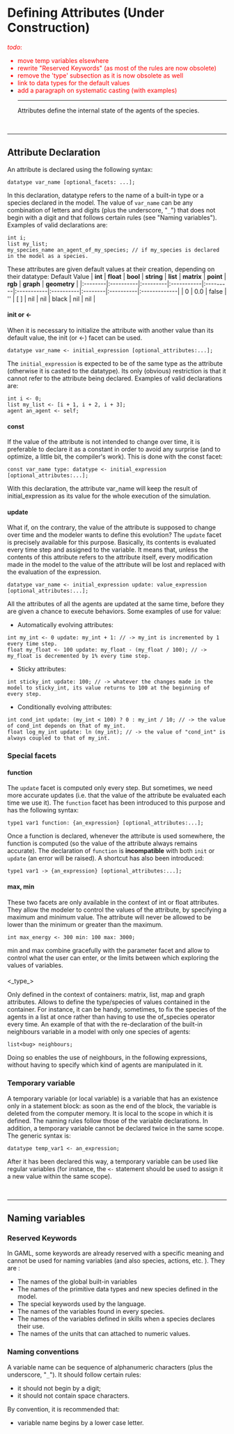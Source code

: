 # Defining Attributes (Under Construction)
<font color='red'><i>todo</i>:<br>
<ul><li>move temp variables elsewhere<br>
</li><li>rewrite "Reserved Keywords" (as most of the rules are now obsolete)<br>
</li><li>remove the 'type' subsection as it is now obsolete as well<br>
</li><li>link to data types for the default values<br>
</li><li>add a paragraph on systematic casting (with examples)<br>
</font>
<hr />
Attributes define the internal state of the agents of the species.</li></ul>



<br />

---

## Attribute Declaration
An attribute is declared using the following syntax:

```
datatype var_name [optional_facets: ...];
```

In this declaration, datatype refers to the name of a built-in type or a species declared in the model. The value of `var_name` can be any combination of letters and digits (plus the underscore, "`_`") that does not begin with a digit and that follows certain rules (see "Naming variables"). Examples of valid declarations are:

```
int i;
list my_list;
my_species_name an_agent_of_my_species; // if my_species is declared in the model as a species.
```

These attributes are given default values at their creation, depending on their datatype:
Default Value
| **int** | **float** | **bool** | **string** | **list** | **matrix** | **point** | **rgb** | **graph** | **geometry** |
|:--------|:----------|:---------|:-----------|:---------|:-----------|:----------|:--------|:----------|:-------------|
| 0       | 0.0       | false    | ''         | [ ]      | nil        | nil       | black   | nil       | nil          |


#### init or <-
When it is necessary to initialize the attribute with another value than its default value, the init (or <-) facet can be used.

```
datatype var_name <- initial_expression [optional_attributes:...];
```

The `initial_expression` is expected to be of the same type as the attribute (otherwise it is casted to the datatype). Its only (obvious) restriction is that it cannot refer to the attribute being declared. Examples of valid declarations are:

```
int i <- 0;
list my_list <- [i + 1, i + 2, i + 3];
agent an_agent <- self;
```

#### const
If the value of the attribute is not intended to change over time, it is preferable to declare it as a constant in order to avoid any surprise (and to optimize, a little bit, the compiler's work). This is done with the const facet:

```
const var_name type: datatype <- initial_expression [optional_attributes:...];
```

With this declaration, the attribute var\_name will keep the result of initial\_expression as its value for the whole execution of the simulation.

#### update

What if, on the contrary, the value of the attribute is supposed to change over time and the modeler wants to define this evolution? The `update` facet is precisely available for this purpose. Basically, its contents is evaluated every time step and assigned to the variable. It means that, unless the contents of this attribute refers to the attribute itself, every modification made in the model to the value of the attribute will be lost and replaced with the evaluation of the expression.

```
datatype var_name <- initial_expression update: value_expression [optional_attributes:...];
```

All the attributes of all the agents are updated at the same time, before they are given a chance to execute behaviors. Some examples of use for value:

  * Automatically evolving attributes:

```
int my_int <- 0 update: my_int + 1: // -> my_int is incremented by 1 every time step.
float my_float <- 100 update: my_float - (my_float / 100); // -> my_float is decremented by 1% every time step.
```

  * Sticky attributes:

```
int sticky_int update: 100; // -> whatever the changes made in the model to sticky_int, its value returns to 100 at the beginning of every step.
```

  * Conditionally evolving attributes:

```
int cond_int update: (my_int < 100) ? 0 : my_int / 10; // -> the value of cond_int depends on that of my_int.
float log_my_int update: ln (my_int); // -> the value of "cond_int" is always coupled to that of my_int. 
```

### Special facets

#### function

The `update` facet is computed only every step. But sometimes, we need more accurate updates (i.e. that the value of the attribute be evaluated each time we use it).
The `function` facet has been introduced to this purpose and has the following syntax:
```
type1 var1 function: {an_expression} [optional_attributes:...];
```

Once a function is declared, whenever the attribute is used somewhere, the function is computed (so the value of the attribute always remains accurate).
The declaration of `function` is **incompatible** with both `init` or `update` (an error will be raised).
A shortcut has also been introduced:
```
type1 var1 -> {an_expression} [optional_attributes:...];
```

#### max, min
These two facets are only available in the context of int or float attributes. They allow the modeler to control the values of the attribute, by specifying a maximum and minimum value. The attribute will never be allowed to be lower than the minimum or greater than the maximum.

```
int max_energy <- 300 min: 100 max: 3000;
```

min and max combine gracefully with the parameter facet and allow to control what the user can enter, or the limits between which exploring the values of variables.


#### 

<\_type\_>



Only defined in the context of containers: matrix, list, map and graph attributes. Allows to define the type/species of values contained in the container. For instance, it can be handy, sometimes, to fix the species of the agents in a list at once rather than having to use the of\_species operator every time. An example of that with the re-declaration of the built-in neighbours variable in a model with only one species of agents:

```
list<bug> neighbours;
```

Doing so enables the use of neighbours, in the following expressions, without having to specify which kind of agents are manipulated in it.

### Temporary variable
A temporary variable (or local variable) is a variable that has an existence only in a statement block: as soon as the end of the block, the variable is deleted from the computer memory. It is local to the scope in which it is defined. The naming rules follow those of the variable declarations. In addition, a temporary variable cannot be declared twice in the same scope. The generic syntax is:

```
datatype temp_var1 <- an_expression;
```

After it has been declared this way, a temporary variable can be used like regular variables (for instance, the `<-` statement should be used to assign it a new value within the same scope).

<br />

---

## Naming variables

### Reserved Keywords
In GAML, some keywords are already reserved with a specific meaning and cannot be used for naming variables (and also species, actions, etc. ). They are :
  * The names of the global built-in variables
  * The names of the primitive data types and new species defined in the model.
  * The special keywords used by the language.
  * The names of the variables found in every species.
  * The names of the variables defined in skills when a species declares their use.
  * The names of the units that can attached to numeric values.

### Naming conventions
A variable name can be sequence of alphanumeric characters (plus the underscore, "`_`"). It should follow certain rules:
  * it should not begin by a digit;
  * it should not contain space characters.

By convention, it is recommended that:
  * variable name begins by a lower case letter.